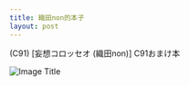 ```yaml
---
title: 織田non的本子
layout: post
---
```

(C91) [妄想コロッセオ (織田non)] C91おまけ本

![Image Title](https://flic.kr/p/RzKAfu)